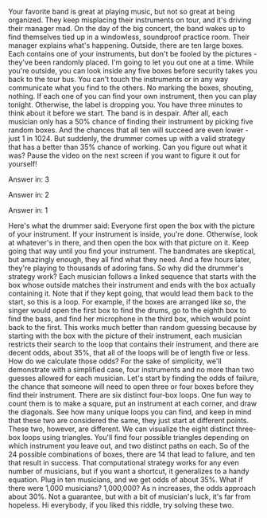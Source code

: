 
Your favorite band is great
at playing music,
but not so great at being organized.
They keep misplacing 
their instruments on tour,
and it&#39;s driving their manager mad.
On the day of the big concert,
the band wakes up 
to find themselves tied up
in a windowless, 
soundproof practice room.
Their manager explains what&#39;s happening.
Outside, there are ten large boxes.
Each contains one of your instruments,
but don&#39;t be fooled by the pictures -
they&#39;ve been randomly placed.
I&#39;m going to let you out one at a time.
While you&#39;re outside, you can look
inside any five boxes
before security
takes you back to the tour bus.
You can&#39;t touch the instruments
or in any way communicate what you find
to the others.
No marking the boxes, shouting, nothing.
If each one of you 
can find your own instrument,
then you can play tonight.
Otherwise, the label is dropping you.
You have three minutes to think about it
before we start.
The band is in despair.
After all, each musician only has a 50%
chance of finding their instrument
by picking five random boxes.
And the chances that all ten will succeed
are even lower -
just 1 in 1024.
But suddenly, the drummer comes up
with a valid strategy
that has a better than 35% chance
of working.
Can you figure out what it was?
Pause the video on the next screen
if you want to figure it out for yourself!

Answer in: 3

Answer in: 2

Answer in: 1

Here&#39;s what the drummer said:
Everyone first open the box
with the picture of your instrument.
If your instrument is inside, you&#39;re done.
Otherwise, look at whatever&#39;s in there,
and then open the box 
with that picture on it.
Keep going that way until you find
your instrument.
The bandmates are skeptical,
but amazingly enough,
they all find what they need.
And a few hours later, they&#39;re playing
to thousands of adoring fans.
So why did the drummer&#39;s strategy work?
Each musician follows a linked sequence
that starts with the box whose outside
matches their instrument
and ends with the box 
actually containing it.
Note that if they kept going,
that would lead them back to the start,
so this is a loop.
For example, if the boxes 
are arranged like so,
the singer would open the first box
to find the drums,
go to the eighth box to find the bass,
and find her microphone in the third box,
which would point back to the first.
This works much better 
than random guessing
because by starting with the box 
with the picture of their instrument,
each musician restricts their search to
the loop that contains their instrument,
and there are decent odds, about 35%,
that all of the loops 
will be of length five or less.
How do we calculate those odds?
For the sake of simplicity, 
we&#39;ll demonstrate with a simplified case,
four instruments and no more than 
two guesses allowed for each musician.
Let&#39;s start by finding 
the odds of failure,
the chance that someone will need
to open three or four boxes
before they find their instrument.
There are six distinct four-box loops.
One fun way to count them 
is to make a square,
put an instrument at each corner,
and draw the diagonals.
See how many unique loops you can find,
and keep in mind that these two 
are considered the same,
they just start at different points.
These two, however, are different.
We can visualize the eight distinct
three-box loops using triangles.
You&#39;ll find four possible triangles
depending on which instrument 
you leave out,
and two distinct paths on each.
So of the 24 possible 
combinations of boxes,
there are 14 that lead to faliure,
and ten that result in success.
That computational strategy works for any
even number of musicians,
but if you want a shortcut,
it generalizes to a handy equation.
Plug in ten musicians, 
and we get odds of about 35%.
What if there were 1,000 musicians?
1,000,000?
As n increases, 
the odds approach about 30%.
Not a guarantee, but with a bit of
musician&#39;s luck, it&#39;s far from hopeless.
Hi everybody, if you liked this riddle,
try solving these two.
